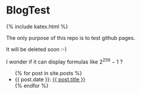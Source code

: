 # BlogTest

{% include katex.html %}

The only purpose of this repo is to test github pages.

It will be deleted soon :-)

I wonder if it can display formulas like $2^{256}-1$ ?


<ul>
  {% for post in site.posts %}
    <li>
      {{ post.date }}: <a href="{{ post.url | prepend: site.baseurl }}">{{ post.title }}</a>
    </li>
  {% endfor %}
</ul>
